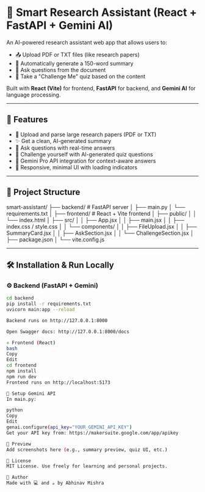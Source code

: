 # 🧠 Smart Research Assistant (React + FastAPI + Gemini AI)

An AI-powered research assistant web app that allows users to:

- 📤 Upload PDF or TXT files (like research papers)
- 📝 Automatically generate a 150-word summary
- 🤖 Ask questions from the document
- 🧠 Take a "Challenge Me" quiz based on the content

Built with **React (Vite)** for frontend, **FastAPI** for backend, and **Gemini AI** for language processing.

---

## 🚀 Features

- 📄 Upload and parse large research papers (PDF or TXT)
- ✨ Get a clean, AI-generated summary
- 🤔 Ask questions with real-time answers
- 🎯 Challenge yourself with AI-generated quiz questions
- 💬 Gemini Pro API integration for context-aware answers
- 💅 Responsive, minimal UI with loading indicators

---

## 📁 Project Structure
smart-assistant/
├── backend/ # FastAPI server
│ ├── main.py
│ └── requirements.txt
│
├── frontend/ # React + Vite frontend
│ ├── public/
│ │ └── index.html
│ ├── src/
│ │ ├── App.jsx
│ │ ├── main.jsx
│ │ ├── index.css / style.css
│ │ └── components/
│ │ ├── FileUpload.jsx
│ │ ├── SummaryCard.jsx
│ │ ├── AskSection.jsx
│ │ └── ChallengeSection.jsx
│ ├── package.json
│ └── vite.config.js


---

## 🛠️ Installation & Run Locally

### ⚙️ Backend (FastAPI + Gemini)

```bash
cd backend
pip install -r requirements.txt
uvicorn main:app --reload

Backend runs on http://127.0.0.1:8000

Open Swagger docs: http://127.0.0.1:8000/docs

⚛️ Frontend (React)
bash
Copy
Edit
cd frontend
npm install
npm run dev
Frontend runs on http://localhost:5173

🔑 Setup Gemini API
In main.py:

python
Copy
Edit
genai.configure(api_key="YOUR_GEMINI_API_KEY")
Get your API key from: https://makersuite.google.com/app/apikey

📸 Preview
Add screenshots here (e.g., summary preview, quiz UI, etc.)

📄 License
MIT License. Use freely for learning and personal projects.

🙌 Author
Made with 💻 and ☕ by Abhinav Mishra
